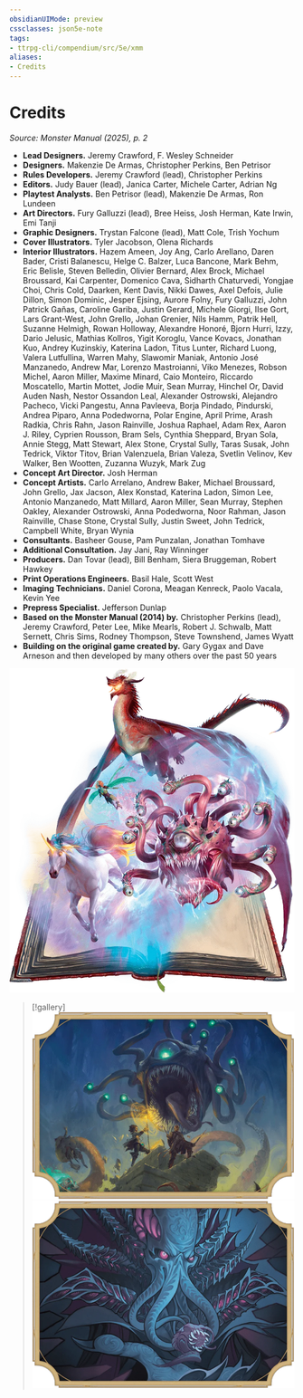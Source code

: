 ```yaml
---
obsidianUIMode: preview
cssclasses: json5e-note
tags:
- ttrpg-cli/compendium/src/5e/xmm
aliases:
- Credits
---
```

# Credits
*Source: Monster Manual (2025), p. 2* 

- **Lead Designers.** Jeremy Crawford, F. Wesley Schneider  
- **Designers.** Makenzie De Armas, Christopher Perkins, Ben Petrisor  
- **Rules Developers.** Jeremy Crawford (lead), Christopher Perkins  
- **Editors.** Judy Bauer (lead), Janica Carter, Michele Carter, Adrian Ng  
- **Playtest Analysts.** Ben Petrisor (lead), Makenzie De Armas, Ron Lundeen  
- **Art Directors.** Fury Galluzzi (lead), Bree Heiss, Josh Herman, Kate Irwin, Emi Tanji  
- **Graphic Designers.** Trystan Falcone (lead), Matt Cole, Trish Yochum  
- **Cover Illustrators.** Tyler Jacobson, Olena Richards  
- **Interior Illustrators.** Hazem Ameen, Joy Ang, Carlo Arellano, Daren Bader, Cristi Balanescu, Helge C. Balzer, Luca Bancone, Mark Behm, Eric Belisle, Steven Belledin, Olivier Bernard, Alex Brock, Michael Broussard, Kai Carpenter, Domenico Cava, Sidharth Chaturvedi, Yongjae Choi, Chris Cold, Daarken, Kent Davis, Nikki Dawes, Axel Defois, Julie Dillon, Simon Dominic, Jesper Ejsing, Aurore Folny, Fury Galluzzi, John Patrick Gañas, Caroline Gariba, Justin Gerard, Michele Giorgi, IIse Gort, Lars Grant-West, John Grello, Johan Grenier, Nils Hamm, Patrik Hell, Suzanne Helmigh, Rowan Holloway, Alexandre Honoré, Bjorn Hurri, Izzy, Dario Jelusic, Mathias Kollros, Yigit Koroglu, Vance Kovacs, Jonathan Kuo, Andrey Kuzinskiy, Katerina Ladon, Titus Lunter, Richard Luong, Valera Lutfullina, Warren Mahy, Slawomir Maniak, Antonio José Manzanedo, Andrew Mar, Lorenzo Mastroianni, Viko Menezes, Robson Michel, Aaron Miller, Maxime Minard, Caio Monteiro, Riccardo Moscatello, Martin Mottet, Jodie Muir, Sean Murray, Hinchel Or, David Auden Nash, Nestor Ossandon Leal, Alexander Ostrowski, Alejandro Pacheco, Vicki Pangestu, Anna Pavleeva, Borja Pindado, Pindurski, Andrea Piparo, Anna Podedworna, Polar Engine, April Prime, Arash Radkia, Chris Rahn, Jason Rainville, Joshua Raphael, Adam Rex, Aaron J. Riley, Cyprien Rousson, Bram Sels, Cynthia Sheppard, Bryan Sola, Annie Stegg, Matt Stewart, Alex Stone, Crystal Sully, Taras Susak, John Tedrick, Viktor Titov, Brian Valenzuela, Brian Valeza, Svetlin Velinov, Kev Walker, Ben Wootten, Zuzanna Wuzyk, Mark Zug  
- **Concept Art Director.** Josh Herman  
- **Concept Artists.** Carlo Arrelano, Andrew Baker, Michael Broussard, John Grello, Jax Jacson, Alex Konstad, Katerina Ladon, Simon Lee, Antonio Manzanedo, Matt Millard, Aaron Miller, Sean Murray, Stephen Oakley, Alexander Ostrowski, Anna Podedworna, Noor Rahman, Jason Rainville, Chase Stone, Crystal Sully, Justin Sweet, John Tedrick, Campbell White, Bryan Wynia  
- **Consultants.** Basheer Gouse, Pam Punzalan, Jonathan Tomhave  
- **Additional Consultation.** Jay Jani, Ray Winninger  
- **Producers.** Dan Tovar (lead), Bill Benham, Siera Bruggeman, Robert Hawkey  
- **Print Operations Engineers.** Basil Hale, Scott West  
- **Imaging Technicians.** Daniel Corona, Meagan Kenreck, Paolo Vacala, Kevin Yee  
- **Prepress Specialist.** Jefferson Dunlap  
- **Based on the Monster Manual (2014) by.** Christopher Perkins (lead), Jeremy Crawford, Peter Lee, Mike Mearls, Robert J. Schwalb, Matt Sernett, Chris Sims, Rodney Thompson, Steve Townshend, James Wyatt  
- **Building on the original game created by.** Gary Gygax and Dave Arneson and then developed by many others over the past 50 years  

![](Інструменти%20ДМ/CLI/books/monster-manual-2025/img/028-29-001-title-splash.webp#center)

> [!gallery]
> ![On the Cover: On this cove...](Інструменти%20ДМ/CLI/books/monster-manual-2025/img/029-29-002-traditional-cover.webp#gallery "On the Cover: On this cover by Tyler Jacobson, adventurers Vajra Safahr and Minsc test their mettle against a beholder and its horde of horrors. Will they prove themselves heroes or lunch?")
> ![On the Alt-Cover: Got some...](Інструменти%20ДМ/CLI/books/monster-manual-2025/img/030-29-003-alt-cover.webp#gallery "On the Alt-Cover: Got something on your mind? A mind flayer offers one of its brain-consuming brood as an alternative in this aberrant illustration by Olena Richards.")